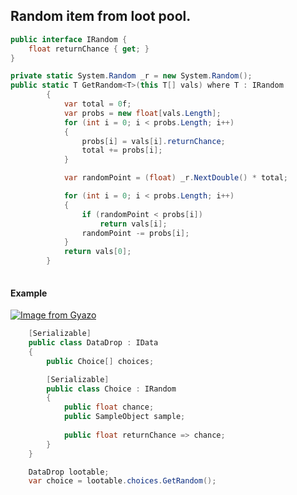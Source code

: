 ## Random item from loot pool.
```csharp
public interface IRandom {
    float returnChance { get; }
}
```

```csharp
private static System.Random _r = new System.Random();
public static T GetRandom<T>(this T[] vals) where T : IRandom
        {
            var total = 0f;
            var probs = new float[vals.Length];
            for (int i = 0; i < probs.Length; i++)
            {
                probs[i] = vals[i].returnChance;
                total += probs[i];
            }

            var randomPoint = (float) _r.NextDouble() * total;

            for (int i = 0; i < probs.Length; i++)
            {
                if (randomPoint < probs[i])
                    return vals[i];
                randomPoint -= probs[i];
            }
            return vals[0];
        }
        
```
#### Example
[![Image from Gyazo](https://i.gyazo.com/cf4ef1ab0f827b0249f04dc04d83db94.png)](https://gyazo.com/cf4ef1ab0f827b0249f04dc04d83db94)
```csharp
    [Serializable]
    public class DataDrop : IData
    {
        public Choice[] choices;

        [Serializable]
        public class Choice : IRandom
        {
            public float chance;
            public SampleObject sample;
            
            public float returnChance => chance;
        }
    }
```

```csharp
    DataDrop lootable;
    var choice = lootable.choices.GetRandom();
```
